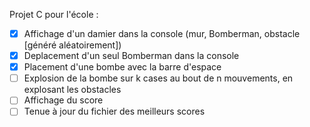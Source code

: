 Projet C pour l'école :

- [x] Affichage d'un damier dans la console (mur, Bomberman, obstacle [généré aléatoirement])
- [x] Deplacement d'un seul Bomberman dans la console
- [x] Placement d'une bombe avec la barre d'espace
- [ ] Explosion de la bombe sur k cases au bout de n mouvements, en explosant les obstacles
- [ ] Affichage du score
- [ ] Tenue à jour du fichier des meilleurs scores
